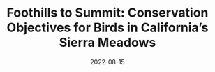 ---
title: "Foothills to Summit: Conservation Objectives for Birds in California’s Sierra Meadows"
collection: whitepapers
date: 2022-08-15
paperurl: '/files/Roberts2022_FoothillsToSummit.pdf'
citation: "Roberts LJ, Burnett R, Loffland H, Campos B, Gardali T, Dybala K (2022) <i>Foothills to Summit: Conservation Objectives for Birds in California’s Sierra Meadows.</i> Point Blue Conservation Science, Petaluma, CA"
---